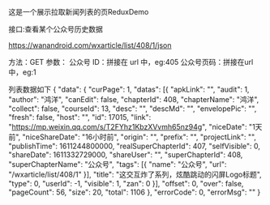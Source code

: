 这是一个展示拉取新闻列表的页ReduxDemo

接口:查看某个公众号历史数据

https://wanandroid.com/wxarticle/list/408/1/json

方法：GET
参数：
	公众号 ID：拼接在 url 中，eg:405
	公众号页码：拼接在url 中，eg:1
	
列表数据如下
{
	"data": {
		"curPage": 1,
		"datas": [{
			"apkLink": "",
			"audit": 1,
			"author": "鸿洋",
			"canEdit": false,
			"chapterId": 408,
			"chapterName": "鸿洋",
			"collect": false,
			"courseId": 13,
			"desc": "",
			"descMd": "",
			"envelopePic": "",
			"fresh": false,
			"host": "",
			"id": 17015,
			"link": "https://mp.weixin.qq.com/s/T2FYhz1KbzXVvmh65nz94g",
			"niceDate": "1天前",
			"niceShareDate": "16小时前",
			"origin": "",
			"prefix": "",
			"projectLink": "",
			"publishTime": 1611244800000,
			"realSuperChapterId": 407,
			"selfVisible": 0,
			"shareDate": 1611332729000,
			"shareUser": "",
			"superChapterId": 408,
			"superChapterName": "公众号",
			"tags": [{
				"name": "公众号",
				"url": "/wxarticle/list/408/1"
			}],
			"title": "这交互炸了系列，炫酷跳动的闪屏Logo标题",
			"type": 0,
			"userId": -1,
			"visible": 1,
			"zan": 0
		}],
		"offset": 0,
		"over": false,
		"pageCount": 56,
		"size": 20,
		"total": 1106
	},
	"errorCode": 0,
	"errorMsg": ""
}
